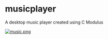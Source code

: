 # musicplayer
A desktop music player created using C Modulus

[![music.png](https://s4.postimg.org/7nckfhyhp/music.png)](https://postimg.org/image/imxrr3owp/)

